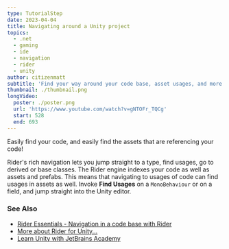```yaml
---
type: TutorialStep
date: 2023-04-04
title: Navigating around a Unity project
topics:
  - .net
  - gaming
  - ide
  - navigation
  - rider
  - unity
author: citizenmatt
subtitle: 'Find your way around your code base, asset usages, and more.'
thumbnail: ./thumbnail.png
longVideo:
  poster: ./poster.png
  url: 'https://www.youtube.com/watch?v=gNTOFr_TQCg'
  start: 528
  end: 693
---
```


Easily find your code, and easily find the assets that are referencing your code!

Rider's rich navigation lets you jump straight to a type, find usages, go to derived or base classes.
The Rider engine indexes your code as well as assets and prefabs. This means that navigating to usages of code can find usages in assets as well.
Invoke **Find Usages** on a `MonoBehaviour` or on a field, and jump straight into the Unity editor.

### See Also

- [Rider Essentials - Navigation in a code base with Rider](https://www.jetbrains.com/dotnet/guide/tutorials/rider-essentials/navigation/)
- [More about Rider for Unity...](https://www.jetbrains.com/lp/dotnet-unity/)
- [Learn Unity with JetBrains Academy](https://hyperskill.org/tracks/36?utm=rider_guide)
